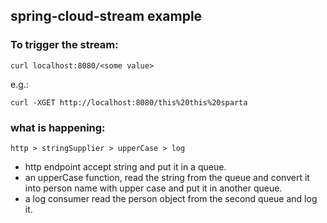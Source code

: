 ## spring-cloud-stream example

### To trigger the stream:

```
curl localhost:8080/<some value>
```
e.g.:
```
curl -XGET http://localhost:8080/this%20this%20sparta
``` 


### what is happening:

```
http > stringSupplier > upperCase > log

```  

* http endpoint accept string and put it in a queue.
* an upperCase function, read the string from the queue and convert it into person name with upper case and put it in another queue.
* a log consumer read the person object from the second queue and log it.
